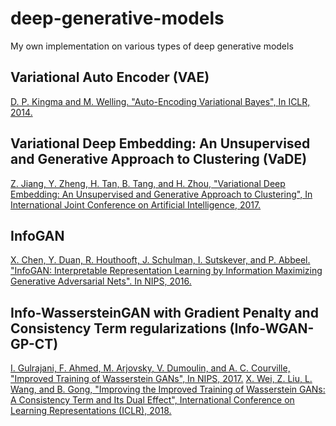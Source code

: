 # deep-generative-models
My own implementation on various types of deep generative models

## Variational Auto Encoder (VAE)

[D. P. Kingma and M. Welling. "Auto-Encoding Variational Bayes", In ICLR, 2014.](https://arxiv.org/abs/1312.6114)

## Variational Deep Embedding: An Unsupervised and Generative Approach to Clustering (VaDE)

[Z. Jiang, Y. Zheng, H. Tan, B. Tang, and H. Zhou, "Variational Deep Embedding: An Unsupervised and Generative Approach to Clustering", In International Joint Conference on Artificial Intelligence, 2017.](https://arxiv.org/abs/1611.05148)

## InfoGAN

[X. Chen, Y. Duan, R. Houthooft, J. Schulman, I. Sutskever, and P. Abbeel. "InfoGAN: Interpretable Representation Learning by Information Maximizing Generative Adversarial Nets". In NIPS, 2016.](https://arxiv.org/abs/1606.03657)

## Info-WassersteinGAN with Gradient Penalty and Consistency Term regularizations (Info-WGAN-GP-CT)

[I. Gulrajani, F. Ahmed, M. Arjovsky, V. Dumoulin, and A. C. Courville, "Improved Training of Wasserstein GANs", In NIPS, 2017.](https://arxiv.org/abs/1704.00028)
[X. Wei, Z. Liu, L. Wang, and B. Gong, "Improving the Improved Training of Wasserstein GANs: A Consistency Term and Its Dual Effect", International Conference on Learning Representations (ICLR), 2018.](https://arxiv.org/abs/1803.01541)

